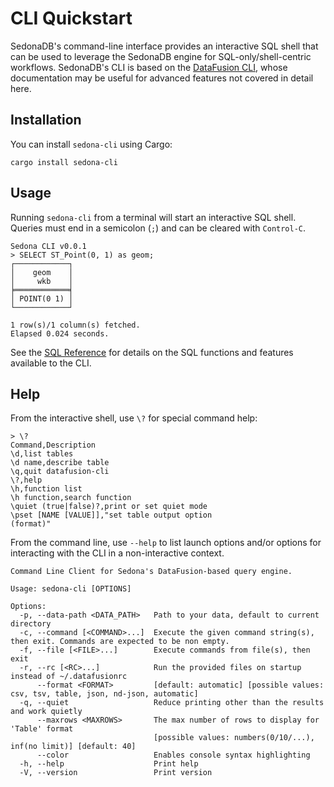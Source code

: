 
# CLI Quickstart

SedonaDB's command-line interface provides an interactive SQL shell that can be used to
leverage the SedonaDB engine for SQL-only/shell-centric workflows. SedonaDB's CLI is
based on the [DataFusion CLI](https://datafusion.apache.org/user-guide/cli/index.html),
whose documentation may be useful for advanced features not covered in detail here.

## Installation

You can install `sedona-cli` using Cargo:

```shell
cargo install sedona-cli
```

## Usage

Running `sedona-cli` from a terminal will start an interactive SQL shell. Queries must end
in a semicolon (`;`) and can be cleared with `Control-C`.

```
Sedona CLI v0.0.1
> SELECT ST_Point(0, 1) as geom;
┌────────────┐
│    geom    │
│     wkb    │
╞════════════╡
│ POINT(0 1) │
└────────────┘

1 row(s)/1 column(s) fetched.
Elapsed 0.024 seconds.
```

See the [SQL Reference]() for details on the SQL functions and features available to the CLI.

## Help

From the interactive shell, use `\?` for special command help:

```
> \?
Command,Description
\d,list tables
\d name,describe table
\q,quit datafusion-cli
\?,help
\h,function list
\h function,search function
\quiet (true|false)?,print or set quiet mode
\pset [NAME [VALUE]],"set table output option
(format)"
```

From the command line, use `--help` to list launch options and/or options for interacting
with the CLI in a non-interactive context.

```
Command Line Client for Sedona's DataFusion-based query engine.

Usage: sedona-cli [OPTIONS]

Options:
  -p, --data-path <DATA_PATH>   Path to your data, default to current directory
  -c, --command [<COMMAND>...]  Execute the given command string(s), then exit. Commands are expected to be non empty.
  -f, --file [<FILE>...]        Execute commands from file(s), then exit
  -r, --rc [<RC>...]            Run the provided files on startup instead of ~/.datafusionrc
      --format <FORMAT>         [default: automatic] [possible values: csv, tsv, table, json, nd-json, automatic]
  -q, --quiet                   Reduce printing other than the results and work quietly
      --maxrows <MAXROWS>       The max number of rows to display for 'Table' format
                                [possible values: numbers(0/10/...), inf(no limit)] [default: 40]
      --color                   Enables console syntax highlighting
  -h, --help                    Print help
  -V, --version                 Print version
```
